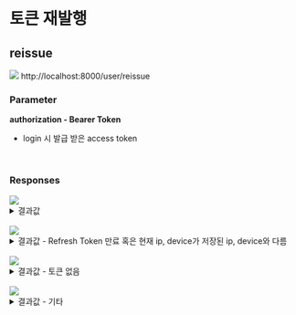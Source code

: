 # 토큰 재발행

## reissue

<img src="https://img.shields.io/badge/POST-green?style=plastic&logo=appveyor&logo=POST"/> 
http://localhost:8000/user/reissue

### Parameter

**authorization - Bearer Token**

- login 시 발급 받은 access token

<br>

### Responses

<img src="https://img.shields.io/badge/201-519800?style=plastic&logo=appveyor&logo=201"/>

<details>
<summary>결과값</summary>
<div markdown="1">

```json
{
  "success": true,
  "message": "토큰 재발행을 성공했습니다.",
  "data": {
    "accessToken": "eyJhbGciOiJIUzI1NiIsInR5cCI6IkpXVCJ9.eyJleHAiOjE2NzQ1NTEyODcsInVzZXJJZCI6MjMsImlhdCI6MTY3NDU1MDU4NX0.p1BIZ_UKQJhOZ-RyvGBKRH9iueHvO9IcLxDXkEJv_0U"
  }
}
```

```
cookies

Refesh_Token_Index=XEc8N9n6Vkvq9JaggXzkmVO2dpJPA465QeMsyrn22zQ
```

</div>
</details>

<br>

<img src="https://img.shields.io/badge/400-DB3A00?style=plastic&logo=appveyor&logo=400"/> 
<details>
<summary>결과값 - Refresh Token 만료 혹은 현재 ip, device가 저장된 ip, device와 다름</summary>
<div markdown="1">

```json
{
  "success": false,
  "message": "토큰 재발행을 실패했습니다."
}
```

</div>
</details>

<br>

<img src="https://img.shields.io/badge/404-DB3A00?style=plastic&logo=appveyor&logo=404"/> 
<details>
<summary>결과값 - 토큰 없음</summary>
<div markdown="1">

```json
{
  "success": false,
  "message": "토큰이 존재하지 않습니다."
}
```

</div>
</details>

<br>

<img src="https://img.shields.io/badge/500-DB3A00?style=plastic&logo=appveyor&logo=500"/> 
<details>
<summary>결과값 - 기타</summary>
<div markdown="1">

```json
{
  "success": false,
  "message": "서버 에러입니다."
}
```

</div>
</details>
